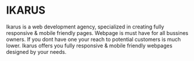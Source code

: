 # IKARUS

Ikarus is a web development agency, specialized in creating fully responsive & mobile friendly pages. Webpage is must have for all bussines owners. If you dont have one your reach to potential customers is much lower. Ikarus offers you fully responsive & mobile friendly webpages designed by your needs.
